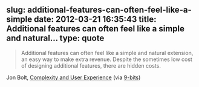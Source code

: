 slug: additional-features-can-often-feel-like-a-simple
date: 2012-03-21 16:35:43
title: Additional features can often feel like a simple and natural...
type: quote
---

> Additional features can often feel like a simple and natural extension, an easy way to make extra revenue. Despite the sometimes low cost of designing additional features, there are hidden costs.

Jon Bolt, [Complexity and User Experience](http://www.boxesandarrows.com/view/complexity-and-user) (via [9-bits](http://9-bits.com/))
